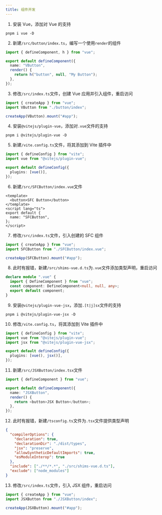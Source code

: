 ```yaml
---
title: 组件开发
---
```


1. 安装 Vue，添加对 Vue 的支持

```
pnpm i vue -D
```

2. 新建`/src/button/index.ts`，编写一个使用`render`的组件

```ts
import { defineComponent, h } from "vue";

export default defineComponent({
  name: "VButton",
  render() {
    return h("button", null, "My Button");
  },
});
```

3. 修改`/src/index.ts`文件，创建 Vue 应用并引入组件，重启访问

```ts
import { createApp } from "vue";
import VButton from "./button/index";

createApp(VButton).mount("#app");
```

4. 安装`@vitejs/plugin-vue`，添加对`.vue`文件的支持

```
pnpm i @vitejs/plugin-vue -D
```

5. 新建`/vite.config.ts`文件，将其添加到 Vite 插件中

```ts
import { defineConfig } from "vite";
import vue from "@vitejs/plugin-vue";

export default defineConfig({
  plugins: [vue()],
});
```

6. 新建`/src/SFCButton/index.vue`文件

```vue
<template>
  <button>SFC Button</button>
</template>
<script lang="ts">
export default {
  name: "SFCButton",
};
</script>
```

7. 修改`/src/index.ts`文件，引入创建的 SFC 组件

```ts
import { createApp } from "vue";
import SFCButton from "./SFCButton/index.vue";

createApp(SFCButton).mount("#app");
```

8. 此时有报错，新建`/src/shims-vue.d.ts`为`.vue`文件添加类型声明，重启访问

```ts
declare module ".vue" {
  import { DefineComponent } from "vue";
  const component: DefineComponent<null, null, any>;
  export default component;
}
```

9. 安装`@vitejs/plugin-vue-jsx`，添加`.[t|j]sx`文件的支持

```
pnpm i @vitejs/plugin-vue-jsx -D
```

10. 修改`/vite.config.ts`，将其添加到 Vite 插件中

```ts
import { defineConfig } from "vite";
import vue from "@vitejs/plugin-vue";
import jsx from "@vitejs/plugin-vue-jsx";

export default defineConfig({
  plugins: [vue(), jsx()],
});
```

11. 新建`/src/JSXButton/index.tsx`文件

```ts
import { defineComponent } from "vue";

export default defineComponent({
  name: "JSXButton",
  render() {
    return <button>JSX Button</button>;
  },
});
```

12. 此时有报错，新建`/tsconfig.ts`文件为`.tsx`文件提供类型声明

```json
{
  "compilerOptions": {
    "declaration": true,
    "declarationDir": "./dist/types",
    "jsx": "preserve",
    "allowSyntheticDefaultImports": true,
    "esModuleInterop": true
  },
  "include": ["./**/*.*", "./src/shims-vue.d.ts"],
  "exclude": ["node_modules"]
}
```

13. 修改`/src/index.ts`文件，引入 JSX 组件，重启访问

```ts
import { createApp } from "vue";
import JSXButton from "./JSXButton/index";

createApp(JSXButton).mount("#app");
```